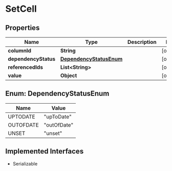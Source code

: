 

# SetCell


## Properties

Name | Type | Description | Notes
------------ | ------------- | ------------- | -------------
**columnId** | **String** |  |  [optional]
**dependencyStatus** | [**DependencyStatusEnum**](#DependencyStatusEnum) |  |  [optional]
**referencedIds** | **List&lt;String&gt;** |  |  [optional]
**value** | **Object** |  |  [optional]



## Enum: DependencyStatusEnum

Name | Value
---- | -----
UPTODATE | &quot;upToDate&quot;
OUTOFDATE | &quot;outOfDate&quot;
UNSET | &quot;unset&quot;


## Implemented Interfaces

* Serializable


